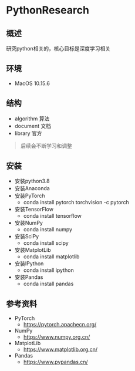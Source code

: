 # PythonResearch
## 概述
研究python相关的，核心目标是深度学习相关
## 环境
* MacOS 10.15.6
## 结构
+ algorithm     算法
+ document      文档
+ library       官方
> 后续会不断学习和调整
## 安装
* 安装python3.8
* 安装Anaconda
* 安装PyTorch
    - conda install pytorch torchvision -c pytorch
* 安装TensorFlow
    - conda install tensorflow
* 安装NumPy
    - conda install numpy
* 安装SciPy
    - conda install scipy
* 安装MatplotLib
    - conda install matplotlib
* 安装IPython
    - conda install ipython
* 安装Pandas
    - conda install pandas
## 参考资料
* PyTorch
    - https://pytorch.apachecn.org/
* NumPy
    - https://www.numpy.org.cn/
* MatplotLib   
    - https://www.matplotlib.org.cn/
* Pandas
    - https://www.pypandas.cn/